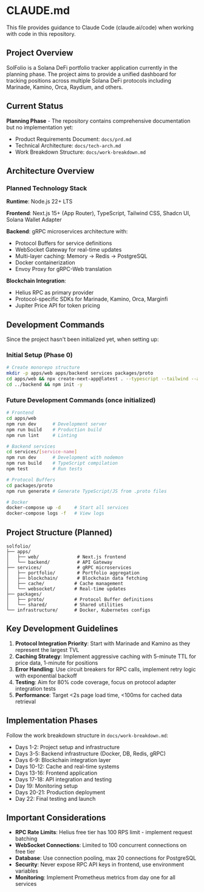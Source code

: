 # CLAUDE.md

This file provides guidance to Claude Code (claude.ai/code) when working with code in this repository.

## Project Overview

SolFolio is a Solana DeFi portfolio tracker application currently in the planning phase. The project aims to provide a unified dashboard for tracking positions across multiple Solana DeFi protocols including Marinade, Kamino, Orca, Raydium, and others.

## Current Status

**Planning Phase** - The repository contains comprehensive documentation but no implementation yet:
- Product Requirements Document: `docs/prd.md`
- Technical Architecture: `docs/tech-arch.md`
- Work Breakdown Structure: `docs/work-breakdown.md`

## Architecture Overview

### Planned Technology Stack

**Runtime**: Node.js 22+ LTS

**Frontend**: Next.js 15+ (App Router), TypeScript, Tailwind CSS, Shadcn UI, Solana Wallet Adapter

**Backend**: gRPC microservices architecture with:
- Protocol Buffers for service definitions
- WebSocket Gateway for real-time updates
- Multi-layer caching: Memory → Redis → PostgreSQL
- Docker containerization
- Envoy Proxy for gRPC-Web translation

**Blockchain Integration**:
- Helius RPC as primary provider
- Protocol-specific SDKs for Marinade, Kamino, Orca, Marginfi
- Jupiter Price API for token pricing

## Development Commands

Since the project hasn't been initialized yet, when setting up:

### Initial Setup (Phase 0)
```bash
# Create monorepo structure
mkdir -p apps/web apps/backend services packages/proto
cd apps/web && npx create-next-app@latest . --typescript --tailwind --app
cd ../backend && npm init -y
```

### Future Development Commands (once initialized)
```bash
# Frontend
cd apps/web
npm run dev      # Development server
npm run build    # Production build
npm run lint     # Linting

# Backend services
cd services/[service-name]
npm run dev      # Development with nodemon
npm run build    # TypeScript compilation
npm test         # Run tests

# Protocol Buffers
cd packages/proto
npm run generate # Generate TypeScript/JS from .proto files

# Docker
docker-compose up -d     # Start all services
docker-compose logs -f   # View logs
```

## Project Structure (Planned)

```
solfolio/
├── apps/
│   ├── web/              # Next.js frontend
│   └── backend/          # API Gateway
├── services/             # gRPC microservices
│   ├── portfolio/        # Portfolio aggregation
│   ├── blockchain/       # Blockchain data fetching
│   ├── cache/           # Cache management
│   └── websocket/       # Real-time updates
├── packages/
│   ├── proto/           # Protocol Buffer definitions
│   └── shared/          # Shared utilities
└── infrastructure/      # Docker, Kubernetes configs
```

## Key Development Guidelines

1. **Protocol Integration Priority**: Start with Marinade and Kamino as they represent the largest TVL
2. **Caching Strategy**: Implement aggressive caching with 5-minute TTL for price data, 1-minute for positions
3. **Error Handling**: Use circuit breakers for RPC calls, implement retry logic with exponential backoff
4. **Testing**: Aim for 80% code coverage, focus on protocol adapter integration tests
5. **Performance**: Target <2s page load time, <100ms for cached data retrieval

## Implementation Phases

Follow the work breakdown structure in `docs/work-breakdown.md`:
- Days 1-2: Project setup and infrastructure
- Days 3-5: Backend infrastructure (Docker, DB, Redis, gRPC)
- Days 6-9: Blockchain integration layer
- Days 10-12: Cache and real-time systems
- Days 13-16: Frontend application
- Days 17-18: API integration and testing
- Day 19: Monitoring setup
- Days 20-21: Production deployment
- Day 22: Final testing and launch

## Important Considerations

- **RPC Rate Limits**: Helius free tier has 100 RPS limit - implement request batching
- **WebSocket Connections**: Limited to 100 concurrent connections on free tier
- **Database**: Use connection pooling, max 20 connections for PostgreSQL
- **Security**: Never expose RPC API keys in frontend, use environment variables
- **Monitoring**: Implement Prometheus metrics from day one for all services
